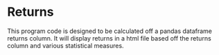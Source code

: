 # Returns

This program code is designed to be calculated off a pandas dataframe returns column. 
It will display returns in a html file based off the returns column and various statistical measures.
